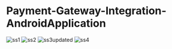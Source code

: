 # Payment-Gateway-Integration-AndroidApplication
![ss1](https://user-images.githubusercontent.com/65275009/110998585-0adc8a00-83a5-11eb-9490-4d3bf4e165de.jpeg)
![ss2](https://user-images.githubusercontent.com/65275009/110998597-10d26b00-83a5-11eb-98ed-d3b406148dfd.jpeg)
![ss3updated](https://user-images.githubusercontent.com/65275009/110998620-1c259680-83a5-11eb-81be-ef952de022fe.jpeg)
![ss4](https://user-images.githubusercontent.com/65275009/110998644-20ea4a80-83a5-11eb-94a2-bc740934c4ec.jpeg)
